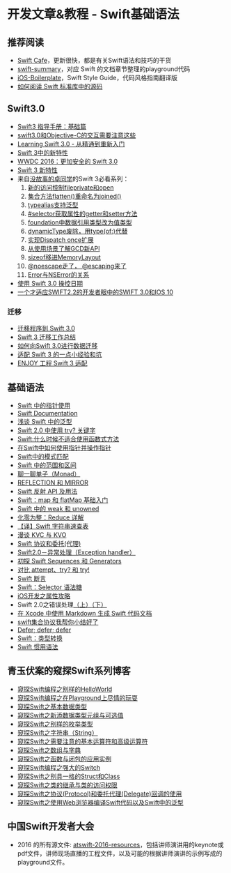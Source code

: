 # 开发文章&教程 - Swift基础语法
## 推荐阅读
- [Swift Cafe][1]，更新很快，都是有关Swift语法和技巧的干货
- [swift-summary][2]，对应 Swift 的文档章节整理的playground代码
- [iOS-Boilerplate][3]，Swift Style Guide，代码风格指南翻译版
- [如何阅读 Swift 标准库中的源码][4]

## Swift3.0
- [Swift3 指导手册：基础篇][5]
- [swift3.0和Objective-C的交互需要注意这些][6]
- [Learning Swift 3.0 - 从精通到重新入门][7]
- [Swift 3中的新特性][8]
- [WWDC 2016：更加安全的 Swift 3.0][9]
- [Swift 3 新特性][10]
- 来自[没故事的卓同学][11]的Swift 3必看系列：
	1. [新的访问控制fileprivate和open][12]
	2. [集合方法flatten()重命名为joined()][13]
	3. [typealias支持泛型][14]
	4. [\#selector获取属性的getter和setter方法][15]
	5. [foundation中数据引用类型改为值类型][16]
	6. [dynamicType废除，用type(of:)代替][17]
	7. [实现Dispatch once扩展][18]
	8. [从使用场景了解GCD新API][19]
	6. [sizeof移进MemoryLayout][20]
	6. [@noescape走了， @escaping来了][21]
	6. [Error与NSError的关系][22]
- [使用 Swift 3.0 操控日期][23]
- [一个才适应SWIFT2.2的开发者眼中的SWIFT 3.0和IOS 10][24]

### 迁移
- [迁移程序到 Swift 3.0][25]
- [Swift 3 迁移工作总结][26]
- [如何向Swift 3.0进行数据迁移][27]
- [适配 Swift 3 的一点小经验和坑][28]
- [ENJOY 工程 Swift 3 适配][29]

## 基础语法
- [Swift 中的指针使用][30]
- [Swift Documentation][31]
- [浅谈 Swift 中的泛型][32]
- [Swift 2.0 中使用 try? 关键字][33]
- [Swift:什么时候不适合使用函数式方法][34]
- [在Swift中如何使用指针并操作指针][35]
- [Swift中的模式匹配][36]
- [Swift 中的范围和区间][37]
- [聊一聊单子（Monad）][38]
- [REFLECTION 和 MIRROR][39]
- [Swift 反射 API 及用法][40]
- [Swift：map 和 flatMap 基础入门][41]
- [Swift 中的 weak 和 unowned][42]
- [化零为整：Reduce 详解][43]
- [【译】Swift 字符串速查表][44]
- [漫谈 KVC 与 KVO][45]
- [Swift 协议和委托(代理)][46]
- [Swift2.0－异常处理（Exception handler）][47]
- [初探 Swift Sequences 和 Generators][48]
- [对比 attempt、try? 和 try!][49]
- [Swift 断言][50]
- [Swift：Selector 语法糖][51]
- [iOS开发之属性攻略][52]
- Swift 2.0之错误处理[（上）][53][（下）][54]
- [在 Xcode 中使用 Markdown 生成 Swift 代码文档][55]
- [swift集合协议我帮你小结好了][56]
- [Defer; defer; defer][57]
- [Swift：类型转换][58]
- [Swift 惯用语法][59]

## 青玉伏案的窥探Swift系列博客
- [窥探Swift编程之别样的HelloWorld][60]
- [窥探Swift编程之在Playground上尽情的玩耍][61]
- [窥探Swift之基本数据类型][62]
- [窥探Swift之新添数据类型元组与可选值][63]
- [窥探Swift之别样的枚举类型][64]
- [窥探Swift之字符串（String）][65]
- [窥探Swift之需要注意的基本运算符和高级运算符][66]
- [窥探Swift之数组与字典][67]
- [窥探Swift之函数与闭包的应用实例][68]
- [窥探Swift编程之强大的Switch][69]
- [窥探Swift之别具一格的Struct和Class][70]
- [窥探Swift之类的继承与类的访问权限][71]
- [窥探Swift之协议(Protocol)和委托代理(Delegate)回调的使用][72]
- [窥探Swift之使用Web浏览器编译Swift代码以及Swift中的泛型][73]

## 中国Swift开发者大会
- 2016 的所有源文件: [atswift-2016-resources][74]，包括讲师演讲用的keynote或pdf文件，讲师现场直播的工程文件，以及可能的根据讲师演讲的示例写成的playground文件。

[1]:	http://swiftcafe.io/ "Swift Cafe"
[2]:	https://github.com/jakarmy/swift-summary "swift-summary"
[3]:	https://github.com/wxyyxc1992/iOS-Boilerplate "iOS-Boilerplate"
[4]:	http://swift.gg/2016/12/30/how-to-read-the-swift-standard-libray-source/ "如何阅读 Swift 标准库中的源码"
[5]:	http://swift.gg/2017/01/11/swift-3-tutorial-fundamentals/ "Swift3 指导手册：基础篇"
[6]:	http://www.jianshu.com/p/992af0be91b7 "swift3.0和Objective-C的交互需要注意这些"
[7]:	http://blog.csdn.net/xsl_bj/article/details/51819887 "Learning Swift 3.0 - 从精通到重新入门"
[8]:	http://www.cocoachina.com/swift/20160713/17028.html
[9]:	http://swift.gg/2016/07/21/wwdc-2016-increased-safety-in-swift-3/ "WWDC 2016：更加安全的 Swift 3.0"
[10]:	http://swift.gg/2016/07/27/swift3-changes/ "Swift 3 新特性"
[11]:	http://www.jianshu.com/users/88a056103c02 "没故事的卓同学"
[12]:	http://www.jianshu.com/p/604305a61e57 "Swift 3必看：新的访问控制fileprivate和open"
[13]:	http://www.jianshu.com/p/03acfed96ad7 "Swift 3必看：集合方法flatten()重命名为joined()"
[14]:	http://www.jianshu.com/p/8152e632a780 "Swift 3必看：typealias支持泛型"
[15]:	http://www.jianshu.com/p/70ef96704f4e "Swift 3必看：#selector获取属性的getter和setter方法"
[16]:	http://www.jianshu.com/p/70684b2e0c15 "Swift 3必看：foundation中数据引用类型改为值类型"
[17]:	http://www.jianshu.com/p/7eb4053d339e "Swift 3必看：dynamicType废除，用type(of:)代替"
[18]:	http://www.jianshu.com/p/640b64faea9a "实现Dispatch once扩展"
[19]:	http://www.jianshu.com/p/fc78dab5736f "从使用场景了解GCD新API"
[20]:	http://www.jianshu.com/p/65c4b453d3ea "Swift 3必看：sizeof移进MemoryLayout"
[21]:	http://www.jianshu.com/p/120069d493f5 "Swift 3必看：@noescape走了， @escaping来了"
[22]:	http://www.jianshu.com/p/a36047852ccc "Swift 3必看：Error与NSError的关系"
[23]:	http://swift.gg/2017/01/19/handling-dates-with-swift-3-0/ "使用 Swift 3.0 操控日期"
[24]:	http://fanhang.me/ios/-ge-cai-gua-ying-swift2.2de-kai-fa-zhe-yan-zhong-de-swift-3.0he-ios-10
[25]:	http://www.jianshu.com/p/198405c1c467 "迁移程序到 Swift 3.0"
[26]:	http://www.jianshu.com/p/f4761952b8c2 "Swift 3 迁移工作总结"
[27]:	https://www.sdk.cn/news/4636
[28]:	https://imtx.me/archives/2064.html "适配 Swift 3 的一点小经验和坑"
[29]:	http://blog.nswebfrog.com/2016/11/03/swift3-adaption/
[30]:	http://onevcat.com/2015/01/swift-pointer/
[31]:	http://nshipster.cn/swift-documentation/
[32]:	http://swift.gg/2015/09/16/swift-generics/ "浅谈 Swift 中的泛型"
[33]:	http://swift.gg/2015/08/31/swift-2-lets-try/ "Swift 2.0 中使用 try? 关键字"
[34]:	http://swift.gg/2015/08/28/swift_when_the_functional_approach_is_not_right/ "Swift:什么时候不适合使用函数式方法"
[35]:	https://github.com/icepy/_posts/issues/3
[36]:	http://swift.gg/2015/10/16/swift-pattern-matching/ "Swift中的模式匹配"
[37]:	http://swift.gg/2015/10/26/swift-ranges-and-intervals/ "Swift 中的范围和区间"
[38]:	http://swift.gg/2015/10/30/lets-talk-about-monads/ "聊一聊单子（Monad）"
[39]:	http://swifter.tips/reflect/
[40]:	http://swift.gg/2015/11/23/swift-reflection-api-what-you-can-do/ "Swift 反射 API 及用法"
[41]:	http://swift.gg/2015/11/26/swift-map-and-flatmap/ "Swift：map 和 flatMap 基础入门"
[42]:	http://swift.gg/2015/12/02/swift-weak-and-unowned/ "Swift 中的 weak 和 unowned"
[43]:	http://swift.gg/2015/12/10/reduce-all-the-things/ "化零为整：Reduce 详解"
[44]:	http://www.cocoachina.com/swift/20151218/14746.html
[45]:	http://swiftcafe.io/2016/01/03/kvc/ "漫谈 KVC 与 KVO"
[46]:	http://www.cnblogs.com/xilanglang/p/5143613.html "Swift 协议和委托(代理)"
[47]:	http://www.cnblogs.com/GarveyCalvin/p/5081608.html "Swift2.0－异常处理（Exception handler）"
[48]:	http://swift.gg/2016/03/10/experimenting-with-swift-2-sequencetype-generatortype/ "初探 Swift Sequences 和 Generators"
[49]:	http://swift.gg/2016/04/15/swift-my-attempt-code-vs-try-and-try/ "对比 attempt、try? 和 try!"
[50]:	http://swift.gg/2016/05/11/friday-qa-2016-03-04-swift-asserts/ "Friday Q&A 2016-03-04：Swift 断言"
[51]:	http://swift.gg/2016/06/02/swift-selector-syntax-sugar/ "Swift：Selector 语法糖"
[52]:	http://www.jianshu.com/p/cad5cb401b07 "iOS开发之属性攻略"
[53]:	http://www.swiftyper.com/Swift/swift2_error_handling.html
[54]:	http://www.swiftyper.com/Swift/swift2_error_handling_part_2.html
[55]:	http://swift.gg/2016/06/15/swift-markdown/ "在 Xcode 中使用 Markdown 生成 Swift 代码文档"
[56]:	http://www.jianshu.com/p/5902eb0a9ac8 "swift集合协议我帮你小结好了"
[57]:	http://swift.gg/2016/12/01/defer-defer-defer/ "Defer; defer; defer"
[58]:	http://swift.gg/2016/11/29/swift-typecasing/ "Swift：类型转换"
[59]:	http://swift.gg/2017/02/17/swift-idioms/ "Swift 惯用语法"
[60]:	http://www.cnblogs.com/ludashi/p/4451207.html "窥探Swift编程之别样的HelloWorld"
[61]:	http://www.cnblogs.com/ludashi/p/4451481.html "窥探Swift编程之在Playground上尽情的玩耍"
[62]:	http://www.cnblogs.com/ludashi/p/4454496.html "窥探Swift之基本数据类型"
[63]:	http://www.cnblogs.com/ludashi/p/4711010.html "窥探Swift之新添数据类型元组与可选值"
[64]:	http://www.cnblogs.com/ludashi/p/4721158.html "窥探Swift之别样的枚举类型"
[65]:	http://www.cnblogs.com/ludashi/p/4725018.html "窥探Swift之字符串（String）"
[66]:	http://www.cnblogs.com/ludashi/p/4963036.html "窥探Swift之需要注意的基本运算符和高级运算符"
[67]:	http://www.cnblogs.com/ludashi/p/5006321.html "窥探Swift之数组与字典"
[68]:	http://www.cnblogs.com/ludashi/p/4968837.html "窥探Swift之函数与闭包的应用实例"
[69]:	http://www.cnblogs.com/ludashi/p/5033542.html "窥探Swift编程之强大的Switch"
[70]:	http://www.cnblogs.com/ludashi/p/5044196.html "窥探Swift之别具一格的Struct和Class"
[71]:	http://www.cnblogs.com/ludashi/p/5048831.html "窥探Swift之类的继承与类的访问权限"
[72]:	http://www.cnblogs.com/ludashi/p/5057858.html "窥探Swift之协议(Protocol)和委托代理(Delegate)回调的使用"
[73]:	http://www.cnblogs.com/ludashi/p/5066286.html "窥探Swift之使用Web浏览器编译Swift代码以及Swift中的泛型"
[74]:	https://github.com/atConf/atswift-2016-resources "atswift-2016-resources"